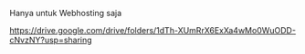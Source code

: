 Hanya untuk Webhosting saja

https://drive.google.com/drive/folders/1dTh-XUmRrX6ExXa4wMo0WuODD-cNvzNY?usp=sharing
